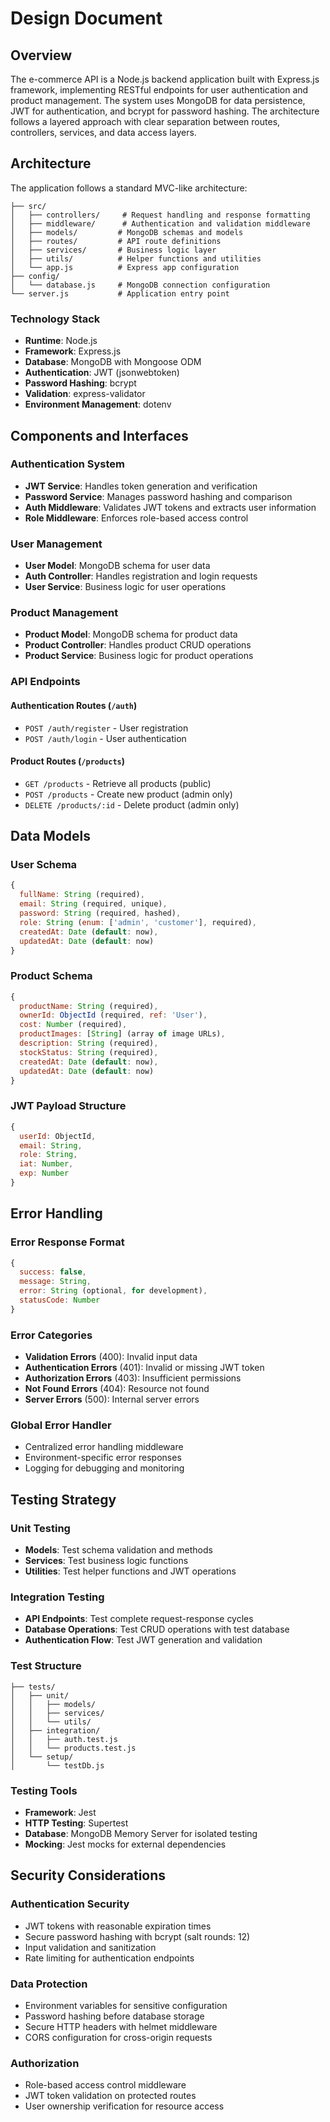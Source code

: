 # Design Document

## Overview

The e-commerce API is a Node.js backend application built with Express.js framework, implementing RESTful endpoints for user authentication and product management. The system uses MongoDB for data persistence, JWT for authentication, and bcrypt for password hashing. The architecture follows a layered approach with clear separation between routes, controllers, services, and data access layers.

## Architecture

The application follows a standard MVC-like architecture:

```
├── src/
│   ├── controllers/     # Request handling and response formatting
│   ├── middleware/      # Authentication and validation middleware
│   ├── models/         # MongoDB schemas and models
│   ├── routes/         # API route definitions
│   ├── services/       # Business logic layer
│   ├── utils/          # Helper functions and utilities
│   └── app.js          # Express app configuration
├── config/
│   └── database.js     # MongoDB connection configuration
└── server.js           # Application entry point
```

### Technology Stack

- **Runtime**: Node.js
- **Framework**: Express.js
- **Database**: MongoDB with Mongoose ODM
- **Authentication**: JWT (jsonwebtoken)
- **Password Hashing**: bcrypt
- **Validation**: express-validator
- **Environment Management**: dotenv

## Components and Interfaces

### Authentication System

- **JWT Service**: Handles token generation and verification
- **Password Service**: Manages password hashing and comparison
- **Auth Middleware**: Validates JWT tokens and extracts user information
- **Role Middleware**: Enforces role-based access control

### User Management

- **User Model**: MongoDB schema for user data
- **Auth Controller**: Handles registration and login requests
- **User Service**: Business logic for user operations

### Product Management

- **Product Model**: MongoDB schema for product data
- **Product Controller**: Handles product CRUD operations
- **Product Service**: Business logic for product operations

### API Endpoints

#### Authentication Routes (`/auth`)

- `POST /auth/register` - User registration
- `POST /auth/login` - User authentication

#### Product Routes (`/products`)

- `GET /products` - Retrieve all products (public)
- `POST /products` - Create new product (admin only)
- `DELETE /products/:id` - Delete product (admin only)

## Data Models

### User Schema

```javascript
{
  fullName: String (required),
  email: String (required, unique),
  password: String (required, hashed),
  role: String (enum: ['admin', 'customer'], required),
  createdAt: Date (default: now),
  updatedAt: Date (default: now)
}
```

### Product Schema

```javascript
{
  productName: String (required),
  ownerId: ObjectId (required, ref: 'User'),
  cost: Number (required),
  productImages: [String] (array of image URLs),
  description: String (required),
  stockStatus: String (required),
  createdAt: Date (default: now),
  updatedAt: Date (default: now)
}
```

### JWT Payload Structure

```javascript
{
  userId: ObjectId,
  email: String,
  role: String,
  iat: Number,
  exp: Number
}
```

## Error Handling

### Error Response Format

```javascript
{
  success: false,
  message: String,
  error: String (optional, for development),
  statusCode: Number
}
```

### Error Categories

- **Validation Errors** (400): Invalid input data
- **Authentication Errors** (401): Invalid or missing JWT token
- **Authorization Errors** (403): Insufficient permissions
- **Not Found Errors** (404): Resource not found
- **Server Errors** (500): Internal server errors

### Global Error Handler

- Centralized error handling middleware
- Environment-specific error responses
- Logging for debugging and monitoring

## Testing Strategy

### Unit Testing

- **Models**: Test schema validation and methods
- **Services**: Test business logic functions
- **Utilities**: Test helper functions and JWT operations

### Integration Testing

- **API Endpoints**: Test complete request-response cycles
- **Database Operations**: Test CRUD operations with test database
- **Authentication Flow**: Test JWT generation and validation

### Test Structure

```
├── tests/
│   ├── unit/
│   │   ├── models/
│   │   ├── services/
│   │   └── utils/
│   ├── integration/
│   │   ├── auth.test.js
│   │   └── products.test.js
│   └── setup/
│       └── testDb.js
```

### Testing Tools

- **Framework**: Jest
- **HTTP Testing**: Supertest
- **Database**: MongoDB Memory Server for isolated testing
- **Mocking**: Jest mocks for external dependencies

## Security Considerations

### Authentication Security

- JWT tokens with reasonable expiration times
- Secure password hashing with bcrypt (salt rounds: 12)
- Input validation and sanitization
- Rate limiting for authentication endpoints

### Data Protection

- Environment variables for sensitive configuration
- Password hashing before database storage
- Secure HTTP headers with helmet middleware
- CORS configuration for cross-origin requests

### Authorization

- Role-based access control middleware
- JWT token validation on protected routes
- User ownership verification for resource access
